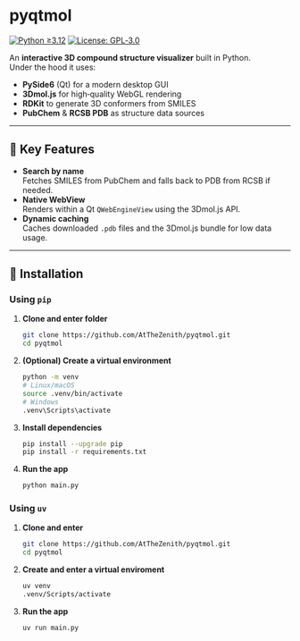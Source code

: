 # pyqtmol

[![Python ≥3.12](https://img.shields.io/badge/python-%3E%3D3.12-blue)](https://www.python.org/downloads/) [![License: GPL‑3.0](https://img.shields.io/badge/License-GPLv3-blue.svg)](LICENSE)

An **interactive 3D compound structure visualizer** built in Python.  
Under the hood it uses:
- **PySide6** (Qt) for a modern desktop GUI  
- **3Dmol.js** for high‑quality WebGL rendering  
- **RDKit** to generate 3D conformers from SMILES  
- **PubChem** & **RCSB PDB** as structure data sources  

---

## 🌟 Key Features

- **Search by name**  
  Fetches SMILES from PubChem and falls back to PDB from RCSB if needed.  
- **Native WebView**  
  Renders within a Qt `QWebEngineView` using the 3Dmol.js API.  
- **Dynamic caching**  
  Caches downloaded `.pdb` files and the 3Dmol.js bundle for low data usage.  

---

## 🚀 Installation

### Using `pip`

1.  **Clone and enter folder**  
    ```bash
    git clone https://github.com/AtTheZenith/pyqtmol.git
    cd pyqtmol
    ```

2.  **(Optional) Create a virtual environment**
    ```bash
    python -m venv
    # Linux/macOS
    source .venv/bin/activate
    # Windows
    .venv\Scripts\activate
    ```

3.  **Install dependencies**
    ```bash
    pip install --upgrade pip
    pip install -r requirements.txt
    ```

4.  **Run the app**
    ```bash
    python main.py
    ```

### Using `uv`

1. **Clone and enter**
    ```bash
    git clone https://github.com/AtTheZenith/pyqtmol.git
    cd pyqtmol
    ```

2. **Create and enter a virtual enviroment**
    ```bash
    uv venv
    .venv/Scripts/activate
    ```

3. **Run the app**
    ```bash
    uv run main.py
    ```
